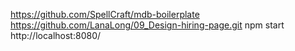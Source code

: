 https://github.com/SpellCraft/mdb-boilerplate
https://github.com/LanaLong/09_Design-hiring-page.git
npm start
http://localhost:8080/